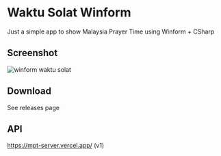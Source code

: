 ﻿# Waktu Solat Winform

Just a simple app to show Malaysia Prayer Time using Winform + CSharp

## Screenshot

![winform waktu solat](https://imgur.com/G3TlRMa.png)

## Download

See releases page

## API 

https://mpt-server.vercel.app/ (v1)



